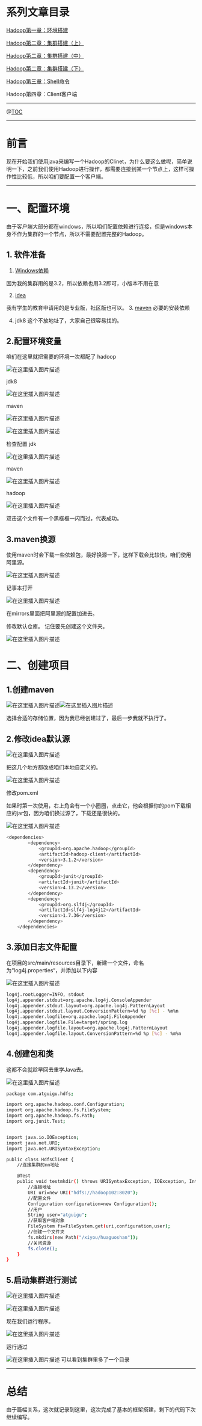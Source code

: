 # 系列文章目录
[Hadoop第一章：环境搭建](https://blog.csdn.net/weixin_50835854/article/details/124135328)

[Hadoop第二章：集群搭建（上）](https://blog.csdn.net/weixin_50835854/article/details/124152234?spm=1001.2014.3001.5501)

[Hadoop第二章：集群搭建（中）](https://blog.csdn.net/weixin_50835854/article/details/124194723)

[Hadoop第二章：集群搭建（下）](https://blog.csdn.net/weixin_50835854/article/details/124211120)

[Hadoop第三章：Shell命令](https://blog.csdn.net/weixin_50835854/article/details/124456642)

Hadoop第四章：Client客户端

---

@[TOC](文章目录)

---

# 前言
现在开始我们使用java来编写一个Hadoop的Clinet，为什么要这么做呢，简单说明一下，之前我们使用Hadoop进行操作，都需要连接到某一个节点上，这样可操作性比较低，所以咱们要配置一个客户端。

---


# 一、配置环境
由于客户端大部分都在windows，所以咱们配置依赖进行连接，但是windows本身不作为集群的一个节点，所以不需要配置完整的Hadoop。
## 1. 软件准备

 1. [Windows依赖](https://gitee.com/fulsun/winutils-1/tree/master)
 
因为我的集群用的是3.2，所以依赖也用3.2即可，小版本不用在意

 2. [idea](https://www.jetbrains.com/idea/download/#section=windows)
 
我有学生的教育申请用的是专业版，社区版也可以。
 3. [maven](https://maven.apache.org/download.cgi)
 必要的安装依赖
 
 4. jdk8
 这个不放地址了，大家自己很容易找的。
## 2.配置环境变量
咱们在这里就把需要的环境一次都配了
hadoop

![在这里插入图片描述](https://img-blog.csdnimg.cn/dec13ae05972460fb7978f991f915181.png)

jdk8

![在这里插入图片描述](https://img-blog.csdnimg.cn/8aa747e529fb460d9fafa136086f9e8b.png)

maven

![在这里插入图片描述](https://img-blog.csdnimg.cn/91d571e086904574a8198a2d6487c92e.png)

![在这里插入图片描述](https://img-blog.csdnimg.cn/7a32745831984b80911b51f389da72ab.png)

检查配置
jdk

![在这里插入图片描述](https://img-blog.csdnimg.cn/202d575bdfbc4873a57cd0a74a8dadd3.png)

maven

![在这里插入图片描述](https://img-blog.csdnimg.cn/404c1f563d6746898d8942223049a95d.png)

hadoop

![在这里插入图片描述](https://img-blog.csdnimg.cn/aeaf94f8cc21452da60a2f0b93fac83b.png)

双击这个文件有一个黑框框一闪而过，代表成功。

## 3.maven换源
使用maven时会下载一些依赖包，最好换源一下，这样下载会比较快，咱们使用阿里源。

![在这里插入图片描述](https://img-blog.csdnimg.cn/eb55d0ed25494294bfd2f47a7a3bff36.png)

记事本打开

![在这里插入图片描述](https://img-blog.csdnimg.cn/411e296cc41943328644d4d230c305ce.png)

在mirrors里面把阿里源的配置加进去。

修改默认仓库。
记住要先创建这个文件夹。

![在这里插入图片描述](https://img-blog.csdnimg.cn/242074391b754550a39eb603e68f6f53.png)

# 二、创建项目
## 1.创建maven

![在这里插入图片描述](https://img-blog.csdnimg.cn/facbf81540fa40b593cddcf2f392244d.png)![在这里插入图片描述](https://img-blog.csdnimg.cn/e1419d0600a2466f9ced2822159077b1.png)

选择合适的存储位置，因为我已经创建过了，最后一步我就不执行了。

## 2.修改idea默认源
![在这里插入图片描述](https://img-blog.csdnimg.cn/2021101a9ff943ae9581b745bddcc7de.png)

把这几个地方都改成咱们本地自定义的。

![在这里插入图片描述](https://img-blog.csdnimg.cn/87f023e484f04684a39ef7444ab3adb3.png)

修改pom.xml

如果时第一次使用，右上角会有一个小圈圈，点击它，他会根据你的pom下载相应的jar包，因为咱们换过源了，下载还是很快的。

![在这里插入图片描述](https://img-blog.csdnimg.cn/6d11306964b34f6da3e8fe306305a8b3.png)

```bash
<dependencies>
        <dependency>
            <groupId>org.apache.hadoop</groupId>
            <artifactId>hadoop-client</artifactId>
            <version>3.1.2</version>
        </dependency>
        <dependency>
            <groupId>junit</groupId>
            <artifactId>junit</artifactId>
            <version>4.13.2</version>
        </dependency>
        <dependency>
            <groupId>org.slf4j</groupId>
            <artifactId>slf4j-log4j12</artifactId>
            <version>1.7.36</version>
        </dependency>
    </dependencies>
```
## 3.添加日志文件配置
在项目的src/main/resources目录下，新建一个文件，命名为“log4j.properties“，并添加以下内容

![在这里插入图片描述](https://img-blog.csdnimg.cn/8c25cffdd1bf45389eb1d28d71b0d851.png)


```bash
log4j.rootLogger=INFO, stdout
log4j.appender.stdout=org.apache.log4j.ConsoleAppender
log4j.appender.stdout.layout=org.apache.log4j.PatternLayout
log4j.appender.stdout.layout.ConversionPattern=%d %p [%c] - %m%n
log4j.appender.logfile=org.apache.log4j.FileAppender
log4j.appender.logfile.File=target/spring.log
log4j.appender.logfile.layout=org.apache.log4j.PatternLayout
log4j.appender.logfile.layout.ConversionPattern=%d %p [%c] - %m%n
```
## 4.创建包和类
这都不会就趁早回去重学Java去。

![在这里插入图片描述](https://img-blog.csdnimg.cn/76d4483d888f4c5380446c00348dc3c1.png)


```bash
package com.atguigu.hdfs;

import org.apache.hadoop.conf.Configuration;
import org.apache.hadoop.fs.FileSystem;
import org.apache.hadoop.fs.Path;
import org.junit.Test;


import java.io.IOException;
import java.net.URI;
import java.net.URISyntaxException;

public class HdfsClient {
    //连接集群的nn地址

    @Test
    public void testmkdir() throws URISyntaxException, IOException, InterruptedException {
        //连接地址
        URI uri=new URI("hdfs://hadoop102:8020");
        //配置文件
        Configuration configuration=new Configuration();
        //用户
        String user="atguigu";
        //获取客户端对象
        FileSystem fs=FileSystem.get(uri,configuration,user);
        //创建一个文件夹
        fs.mkdirs(new Path("/xiyou/huaguoshan"));
        //关闭资源
        fs.close();
    }
}
```
## 5.启动集群进行测试
![在这里插入图片描述](https://img-blog.csdnimg.cn/b2a39f3649ab4ce1bf0fd29b071729c7.png)

![在这里插入图片描述](https://img-blog.csdnimg.cn/9981179691e545c0b5b6196dfda47a4c.png)

现在我们运行程序。

![在这里插入图片描述](https://img-blog.csdnimg.cn/587a91dea3be401b90e82772abdbf5ac.png)

运行通过

![在这里插入图片描述](https://img-blog.csdnimg.cn/ca130eef8c574f6b97813fc7e45ae7dc.png)
可以看到集群里多了一个目录



---

# 总结
由于篇幅关系，这次就记录到这里，这次完成了基本的框架搭建，剩下的代码下次继续编写。
